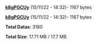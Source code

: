 [**k8gPGCUy**](/data/k8gPGCUy.txt) (15/11/22 - 14:32)- 1167 bytes

[**k8gPGCUy**](/data/k8gPGCUy.txt) (15/11/22 - 14:32)- 1167 bytes

**Total Datas**: 3180

**Total Size**: 17.71 MB / 17.7 MB